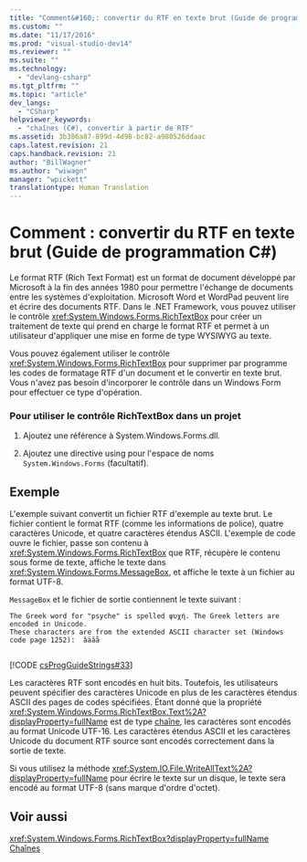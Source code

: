 ```yaml
---
title: "Comment&#160;: convertir du RTF en texte brut (Guide de programmation C#) | Microsoft Docs"
ms.custom: ""
ms.date: "11/17/2016"
ms.prod: "visual-studio-dev14"
ms.reviewer: ""
ms.suite: ""
ms.technology: 
  - "devlang-csharp"
ms.tgt_pltfrm: ""
ms.topic: "article"
dev_langs: 
  - "CSharp"
helpviewer_keywords: 
  - "chaînes (C#), convertir à partir de RTF"
ms.assetid: 3b386a87-899d-4d98-bc82-a980526ddaac
caps.latest.revision: 21
caps.handback.revision: 21
author: "BillWagner"
ms.author: "wiwagn"
manager: "wpickett"
translationtype: Human Translation
---
```

# Comment&#160;: convertir du RTF en texte brut (Guide de programmation C#)
Le format RTF \(Rich Text Format\) est un format de document développé par Microsoft à la fin des années 1980 pour permettre l'échange de documents entre les systèmes d'exploitation.  Microsoft Word et WordPad peuvent lire et écrire des documents RTF.  Dans le .NET Framework, vous pouvez utiliser le contrôle <xref:System.Windows.Forms.RichTextBox> pour créer un traitement de texte qui prend en charge le format RTF et permet à un utilisateur d'appliquer une mise en forme de type WYSIWYG au texte.  
  
 Vous pouvez également utiliser le contrôle <xref:System.Windows.Forms.RichTextBox> pour supprimer par programme les codes de formatage RTF d'un document et le convertir en texte brut.  Vous n'avez pas besoin d'incorporer le contrôle dans un Windows Form pour effectuer ce type d'opération.  
  
### Pour utiliser le contrôle RichTextBox dans un projet  
  
1.  Ajoutez une référence à System.Windows.Forms.dll.  
  
2.  Ajoutez une directive using pour l'espace de noms `System.Windows.Forms` \(facultatif\).  
  
## Exemple  
 L'exemple suivant convertit un fichier RTF d'exemple au texte brut.  Le fichier contient le format RTF \(comme les informations de police\), quatre caractères Unicode, et quatre caractères étendus ASCII.  L'exemple de code ouvre le fichier, passe son contenu à <xref:System.Windows.Forms.RichTextBox> que RTF, récupère le contenu sous forme de texte, affiche le texte dans <xref:System.Windows.Forms.MessageBox>, et affiche le texte à un fichier au format UTF\-8.  
  
 `MessageBox` et le fichier de sortie contiennent le texte suivant :  
  
```  
The Greek word for "psyche" is spelled ψυχή. The Greek letters are encoded in Unicode.  
These characters are from the extended ASCII character set (Windows code page 1252):  âäӑå  
  
```  
  
 [!CODE [csProgGuideStrings#33](../CodeSnippet/VS_Snippets_VBCSharp/csProgGuideStrings#33)]  
  
 Les caractères RTF sont encodés en huit bits.  Toutefois, les utilisateurs peuvent spécifier des caractères Unicode en plus de les caractères étendus ASCII des pages de codes spécifiées.  Étant donné que la propriété <xref:System.Windows.Forms.RichTextBox.Text%2A?displayProperty=fullName> est de type [chaîne](../../../csharp/language-reference/keywords/string.md), les caractères sont encodés au format Unicode UTF\-16.  Les caractères étendus ASCII et les caractères Unicode du document RTF source sont encodés correctement dans la sortie de texte.  
  
 Si vous utilisez la méthode <xref:System.IO.File.WriteAllText%2A?displayProperty=fullName> pour écrire le texte sur un disque, le texte sera encodé au format UTF\-8 \(sans marque d'ordre d'octet\).  
  
## Voir aussi  
 <xref:System.Windows.Forms.RichTextBox?displayProperty=fullName>   
 [Chaînes](../../../csharp/programming-guide/strings/index.md)